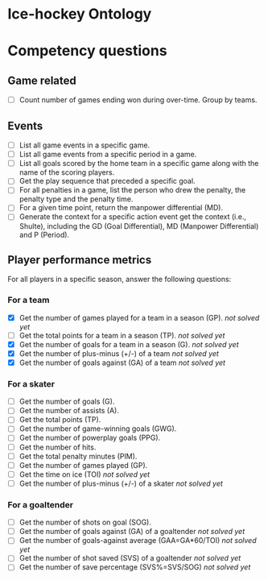 # Ice-hockey Ontology

# Competency questions

## Game related

- [ ] Count number of games ending won during over-time. Group by teams.

## Events
- [ ] List all game events in a specific game.
- [ ] List all game events from a specific period in a game.
- [ ] List all goals scored by the home team in a specific game along with the name of the scoring players.
- [ ] Get the play sequence that preceded a specific goal.
- [ ] For all penalties in a game, list the person who drew the penalty, the penalty type and the penalty time.
- [ ] For a given time point, return the manpower differential (MD).
- [ ] Generate the context for a specific action event get the context (i.e., Shulte), including the GD (Goal Differential), MD (Manpower Differential) and P (Period).

## Player performance metrics
For all players in a specific season, answer the following questions:
### For a team
- [x] Get the number of games played for a team in a season (GP). *not solved yet*
- [ ] Get the total points for a team in a season (TP). *not solved yet*
- [x] Get the number of goals for a team in a season (G). *not solved yet*
- [x] Get the number of plus-minus (+/-) of a team *not solved yet*
- [x] Get the number of goals against (GA) of a team *not solved yet*
### For a skater
- [ ] Get the number of goals (G).
- [ ] Get the number of assists (A).
- [ ] Get the total points (TP).
- [ ] Get the number of game-winning goals (GWG).
- [ ] Get the number of powerplay goals (PPG).
- [ ] Get the number of hits.
- [ ] Get the total penalty minutes (PIM).
- [ ] Get the number of games played (GP).
- [ ] Get the time on ice (TOI) *not solved yet*
- [ ] Get the number of plus-minus (+/-) of a skater *not solved yet*
### For a goaltender
- [ ] Get the number of shots on goal (SOG).
- [ ] Get the number of goals against (GA) of a goaltender *not solved yet*
- [ ] Get the number of goals-against average (GAA=GA*60/TOI) *not solved yet*
- [ ] Get the number of shot saved (SVS) of a goaltender *not solved yet*
- [ ] Get the number of save percentage (SVS%=SVS/SOG) *not solved yet*
